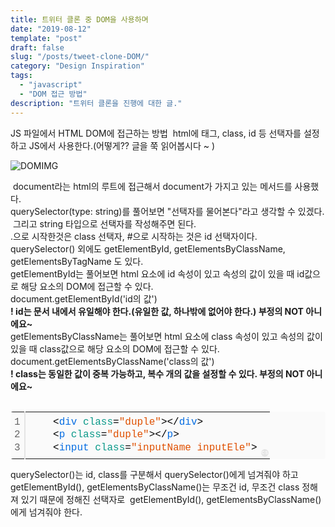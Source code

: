 ```yaml
---
title: 트위터 클론 중 DOM을 사용하며
date: "2019-08-12"
template: "post"
draft: false
slug: "/posts/tweet-clone-DOM/"
category: "Design Inspiration"
tags:
  - "javascript"
  - "DOM 접근 방법"
description: "트위터 클론을 진행에 대한 글."
---
```


JS 파일에서 HTML DOM에 접근하는 방법
​
html에 태그, class, id 등 선택자를 설정하고 JS에서 사용한다.(어떻게?? 글을 쭉 읽어봅시다 ~ )

![DOMIMG](/media/dom.png)

​
document라는 html의 루트에 접근해서 document가 가지고 있는 메서드를 사용했다.  
​
querySelector(type: string)를 풀어보면 "선택자를 물어본다"라고 생각할 수 있겠다.
​
그리고 string 타입으로 선택자를 작성해주면 된다.  
.으로 시작한것은 class 선택자, #으로 시작하는 것은 id 선택자이다.  
​
querySelector() 외에도 getElementById, getElementsByClassName, getElementsByTagName 도 있다.  
​
getElementById는 풀어보면 html 요소에 id 속성이 있고 속성의 값이 있을 때 id값으로 해당 요소의 DOM에 접근할 수 있다.  
​
document.getElementById('id의 값')  
​
**! id는 문서 내에서 유일해야 한다.(유일한 값, 하나밖에 없어야 한다.) 부정의 NOT 아니에요~**  
​
getElementsByClassName는 풀어보면 html 요소에 class 속성이 있고 속성의 값이 있을 때 class값으로 해당 요소의 DOM에 접근할 수 있다.  
​
document.getElementsByClassName('class의 값')  
​
**! class는 동일한 값이 중복 가능하고, 복수 개의 값을 설정할 수 있다. 부정의 NOT 아니에요~**  
​

<body>
    <div class="colorscripter-code" style="color:#010101;font-family:Consolas, 'Liberation Mono', Menlo, Courier, monospace !important; position:relative !important;overflow:auto"><table class="colorscripter-code-table" style="margin:0;padding:0;border:none;background-color:#fafafa;border-radius:4px;" cellspacing="0" cellpadding="0"><tr><td style="padding:6px;border-right:2px solid #e5e5e5"><div style="margin:0;padding:0;word-break:normal;text-align:right;color:#666;font-family:Consolas, 'Liberation Mono', Menlo, Courier, monospace !important;line-height:130%"><div style="line-height:130%">1</div><div style="line-height:130%">2</div><div style="line-height:130%">3</div></div></td><td style="padding:6px 0;text-align:left"><div style="margin:0;padding:0;color:#010101;font-family:Consolas, 'Liberation Mono', Menlo, Courier, monospace !important;line-height:130%"><div style="padding:0 6px; white-space:pre; line-height:130%">&nbsp;&nbsp;&nbsp;&nbsp;<span style="color:#010101">&lt;</span><span style="color:#066de2">div</span>&nbsp;<span style="color:#0a9989">class</span>=<span style="color:#df5000">"duple"</span><span style="color:#0a9989"></span><span style="color:#010101">&gt;</span><span style="color:#010101">&lt;</span><span style="color:#010101">/</span><span style="color:#066de2">div</span><span style="color:#010101">&gt;</span></div><div style="padding:0 6px; white-space:pre; line-height:130%">&nbsp;&nbsp;&nbsp;&nbsp;<span style="color:#010101">&lt;</span><span style="color:#066de2">p</span>&nbsp;<span style="color:#0a9989">class</span>=<span style="color:#df5000">"duple"</span><span style="color:#0a9989"></span><span style="color:#010101">&gt;</span><span style="color:#010101">&lt;</span><span style="color:#010101">/</span><span style="color:#066de2">p</span><span style="color:#010101">&gt;</span></div><div style="padding:0 6px; white-space:pre; line-height:130%">&nbsp;&nbsp;&nbsp;&nbsp;<span style="color:#010101">&lt;</span><span style="color:#066de2">input</span>&nbsp;<span style="color:#0a9989">class</span>=<span style="color:#df5000">"inputName&nbsp;inputEle"</span><span style="color:#0a9989"></span><span style="color:#010101">&gt;</span></div></div></td><td style="vertical-align:bottom;padding:0 2px 4px 0"><a href="http://colorscripter.com/info#e" target="_blank" style="text-decoration:none;color:white"><span style="font-size:9px;word-break:normal;background-color:#e5e5e5;color:white;border-radius:10px;padding:1px">cs</span></a></td></tr></table></div>
</body>

querySelector()는 id, class를 구분해서 querySelector()에게 넘겨줘야 하고
​
getElementById(), getElementsByClassName()는 무조건 id, 무조건 class 정해져 있기 때문에 정해진 선택자로
​
getElementById(), getElementsByClassName()에게 넘겨줘야 한다.
